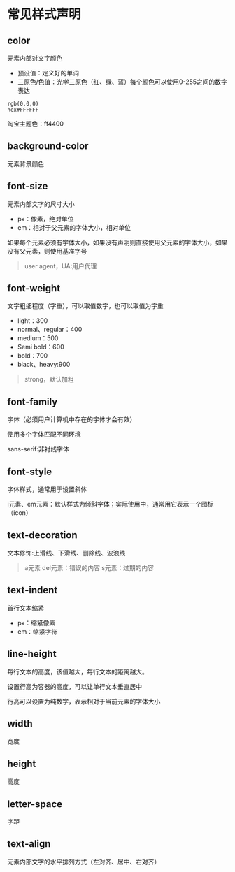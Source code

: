 # 常见样式声明

## color

元素内部对文字颜色

* 预设值：定义好的单词
* 三原色/色值：光学三原色（红、绿、蓝）每个颜色可以使用0-255之间的数字表达

```
rgb(0,0,0)
hex#FFFFFF
```

淘宝主题色：ff4400

## background-color

元素背景颜色

## font-size

元素内部文字的尺寸大小

* px：像素，绝对单位
* em：相对于父元素的字体大小，相对单位

如果每个元素必须有字体大小，如果没有声明则直接使用父元素的字体大小，如果没有父元素，则使用基准字号

> user agent，UA:用户代理

## font-weight

文字粗细程度（字重），可以取值数字，也可以取值为字重

* light：300
* normal、regular：400
* medium：500
* Semi bold：600
* bold：700
* black、heavy:900

> strong，默认加粗

## font-family

字体（必须用户计算机中存在的字体才会有效）

使用多个字体匹配不同环境

sans-serif:非衬线字体

## font-style

字体样式，通常用于设置斜体

i元素、em元素：默认样式为倾斜字体；实际使用中，通常用它表示一个图标（icon）

## text-decoration

文本修饰:上滑线、下滑线、删除线、波浪线

> a元素
> del元素：错误的内容
> s元素：过期的内容

## text-indent

首行文本缩紧

* px：缩紧像素
* em：缩紧字符

## line-height

每行文本的高度，该值越大，每行文本的距离越大。

设置行高为容器的高度，可以让单行文本垂直居中

行高可以设置为纯数字，表示相对于当前元素的字体大小

## width

宽度

## height

高度

## letter-space

字距

## text-align

元素内部文字的水平排列方式（左对齐、居中、右对齐）